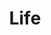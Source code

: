 ---
layout: categories
permalink: /mylife/
title: "Life"
author_profile: true
header:
  image: "/images/fort point.png"
taxonomy: life
---